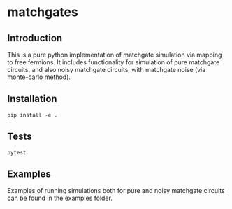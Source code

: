 # matchgates


## Introduction
This is a pure python implementation of matchgate simulation via mapping to free fermions. It includes functionality for simulation of pure matchgate circuits, and also noisy matchgate circuits, with matchgate noise (via monte-carlo method).


## Installation
    pip install -e .

## Tests
    pytest

## Examples
Examples of running simulations both for pure and noisy matchgate circuits can be found in the examples folder.
